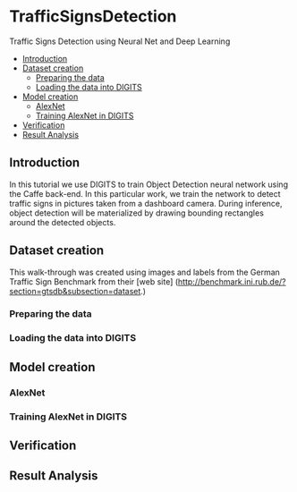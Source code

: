 # TrafficSignsDetection
Traffic Signs Detection using Neural Net and Deep Learning

- [Introduction](/README.md#introduction)
- [Dataset creation](/README.md#dataset-creation)
  - [Preparing the data](/README.md#preparing-the-data)
  - [Loading the data into DIGITS](/README.md#loading-the-data-into-digits)
- [Model creation](/README.md#model-creation)
  - [AlexNet](/README.md#alexnet)
  - [Training AlexNet in DIGITS](/README.md#training-alexnet-in-digits)
- [Verification](/README.md#verification)
- [Result Analysis](/README.md#result-analysis)

## Introduction
 In this tutorial we use DIGITS to train Object Detection neural network using the Caffe back-end. In this particular work, we train the network to detect traffic signs in pictures taken from a dashboard camera. During inference, object detection will be materialized by drawing bounding rectangles around the detected objects.
 
## Dataset creation
  This walk-through was created using images and labels from the German Traffic Sign Benchmark from their [web site] (http://benchmark.ini.rub.de/?section=gtsdb&subsection=dataset.)
### Preparing the data
  
### Loading the data into DIGITS
  
## Model creation

### AlexNet

### Training AlexNet in DIGITS
  
## Verification

## Result Analysis

